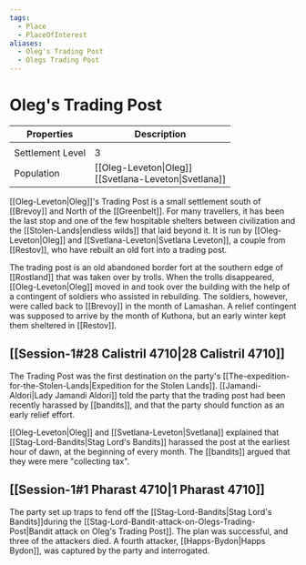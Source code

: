 ```yaml
---
tags:
  - Place
  - PlaceOfInterest
aliases:
  - Oleg's Trading Post
  - Olegs Trading Post
---
```

# Oleg's Trading Post
| Properties       | Description                                              |
| ---------------- | -------------------------------------------------------- |
|                  |                                                          |
| Settlement Level | 3                                                        |
| Population       | [[Oleg-Leveton\|Oleg]]<br>[[Svetlana-Leveton\|Svetlana]] |

[[Oleg-Leveton|Oleg]]'s Trading Post is a small settlement south of [[Brevoy]] and North of the [[Greenbelt]]. For many travellers, it has been the last stop and one of the few hospitable shelters between civilization and the [[Stolen-Lands|endless wilds]] that laid beyond it. It is run by [[Oleg-Leveton|Oleg]] and [[Svetlana-Leveton|Svetlana Leveton]], a couple from [[Restov]], who have rebuilt an old fort into a trading post. 

The trading post is an old abandoned border fort at the southern edge of [[Rostland]] that was taken over by trolls. When the trolls disappeared, [[Oleg-Leveton|Oleg]] moved in and took over the building with the help of a contingent of soldiers who assisted in rebuilding. The soldiers, however, were called back to [[Brevoy]] in the month of Lamashan. A relief contingent was supposed to arrive by the month of Kuthona, but an early winter kept them sheltered in [[Restov]]. 
## [[Session-1#28 Calistril 4710|28 Calistril 4710]]
The Trading Post was the first destination on the party's [[The-expedition-for-the-Stolen-Lands|Expedition for the Stolen Lands]]. [[Jamandi-Aldori|Lady Jamandi Aldori]] told the party that the trading post had been recently harassed by [[bandits]], and that the party should function as an early relief effort. 

[[Oleg-Leveton|Oleg]] and [[Svetlana-Leveton|Svetlana]] explained that [[Stag-Lord-Bandits\|Stag Lord's Bandits]] harassed the post at the earliest hour of dawn, at the beginning of every month. The [[bandits]] argued that they were mere "collecting tax".
## [[Session-1#1 Pharast 4710|1 Pharast 4710]]
The party set up traps to fend off the [[Stag-Lord-Bandits\|Stag Lord's Bandits]]during the [[Stag-Lord-Bandit-attack-on-Olegs-Trading-Post|Bandit attack on Oleg's Trading Post]]. The plan was successful, and three of the attackers died. A fourth attacker, [[Happs-Bydon|Happs Bydon]], was captured by the party and interrogated. 